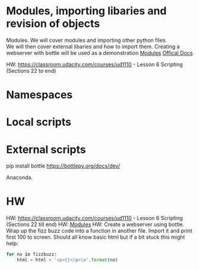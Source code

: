 # Modules, importing libaries and revision of objects
Modules. We will cover modules and importing other python files.  
We will then cover external libaries and how to import them. Creating a webserver with bottle will be used as a demonstration
[Modules](https://www.learnpython.org/en/Modules_and_Packages) 
[Offical Docs](https://docs.python.org/3/tutorial/modules.html)


HW: https://classroom.udacity.com/courses/ud1110 - Lesson 6 Scripting (Sections 22 to end)



# Namespaces

# Local scripts

# External scripts
pip install
bottle
https://bottlepy.org/docs/dev/

Anaconda.

# HW
HW: https://classroom.udacity.com/courses/ud1110 - Lesson 6 Scripting (Sections 22 till end)
HW: [Modules](https://www.learnpython.org/en/Modules_and_Packages) 
HW: Create a webserver using bottle. Wrap up the fizz buzz code into a function in another file. Import it and print first 100 to screen. Should all know basic html but if a bit stuck this might help:

```python
for no in fizzbuzz:
    html = html + '<p>{}</p>\n'.format(no)
```
